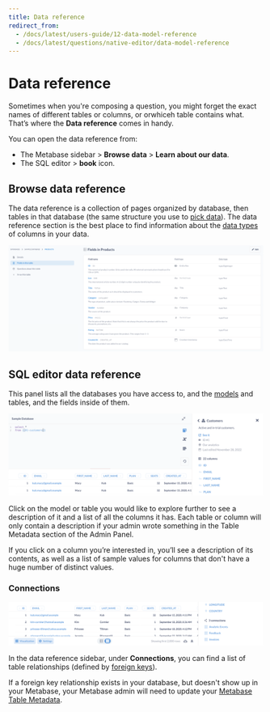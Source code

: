 ```yaml
---
title: Data reference
redirect_from:
  - /docs/latest/users-guide/12-data-model-reference
  - /docs/latest/questions/native-editor/data-model-reference
---
```


# Data reference

Sometimes when you're composing a question, you might forget the exact names of different tables or columns, or orwhiceh table contains what. That’s where the **Data reference** comes in handy.

You can open the data reference from:

- The Metabase sidebar > **Browse data** > **Learn about our data**.
- The SQL editor > **book** icon.

## Browse data reference

The data reference is a collection of pages organized by database, then tables in that database (the same structure you use to [pick data](../questions/query-builder/introduction.md#picking-data)). The data reference section is the best place to find information about the [data types](https://www.metabase.com/learn/databases/data-types-overview) of columns in your data.

![Data reference page](./images/data-reference-page.png)

## SQL editor data reference

This panel lists all the databases you have access to, and the [models](../data-modeling/models.md) and tables, and the fields inside of them.

![Data reference sidebar](./images/DataReference.png)

Click on the model or table you would like to explore further to see a description of it and a list of all the columns it has. Each table or column will only contain a description if your admin wrote something in the Table Metadata section of the Admin Panel.

If you click on a column you’re interested in, you’ll see a description of its contents, as well as a list of sample values for columns that don't have a huge number of distinct values.

### Connections

![Connections](./images/connections.png)

In the data reference sidebar, under **Connections**, you can find a list of table relationships (defined by [foreign keys](https://www.metabase.com/glossary/foreign_key)).

If a foreign key relationship exists in your database, but doesn't show up in your Metabase, your Metabase admin will need to update your [Metabase Table Metadata](../data-modeling/metadata-editing.md).
